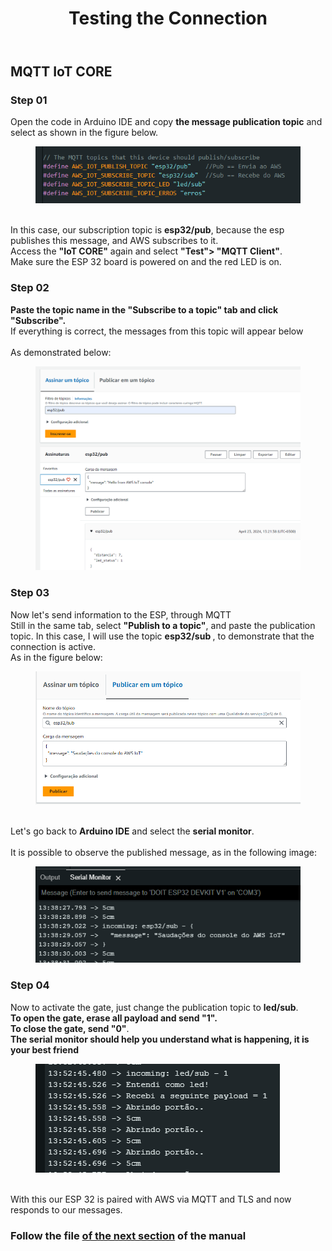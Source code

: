<!DOCTYPE html>
<html lang="en">
<head>
<meta charset="UTF-8">
</head>
<body>
<header>
  <h1>Testing the Connection</h1>
</header>
<main>
  <section>
    <h2>MQTT IoT CORE</h2>
    <article>
      <h3>Step 01</h3>
      <p>
       Open the code in Arduino IDE and copy <strong>the message publication topic</strong> and select as shown in the figure below.<br>
        <figure>
          <img src="https://github.com/Thiago5B/Projeto_IoT-SE/blob/main/img/mqtt_1.png">
        </figure>
        <br>In this case, our subscription topic is <strong>esp32/pub</strong>, because the esp publishes this message, and AWS subscribes to it.
        <br>Access the <strong>"IoT CORE"</strong> again and select <strong> "Test"> "MQTT Client"</strong>.<br>
        Make sure the ESP 32 board is powered on and the red LED is on.<br>
      </p>
    </article>
    <article>
      <h3>Step 02</h3>
      <p>
       <strong>Paste the topic name in the "Subscribe to a topic" tab and click "Subscribe".</strong> <br>
        If everything is correct, the messages from this topic will appear below<br>
        <br>As demonstrated below:<br>
        <figure>
        <img src="https://github.com/Thiago5B/Projeto_IoT-SE/blob/main/img/mqtt_2.png">
        </figure>        
      </p>
      <h3>Step 03</h3>
      <p>
        Now let's send information to the ESP, through MQTT<br> 
        Still in the same tab, select <strong>"Publish to a topic"</strong>, and paste the publication topic. In this case, I will use the topic <strong> esp32/sub </strong>, to demonstrate that the connection is active. <br>
        As in the figure below:
        <figure>
        <img src="https://github.com/Thiago5B/Projeto_IoT-SE/blob/main/img/mqtt_3.png">
        </figure>
        <br>Let's go back to  <strong> Arduino IDE</strong> and select the <strong>serial monitor</strong>. <br>
        <br> It is possible to observe the published message, as in the following image:<br>
        <figure>
        <img src="https://github.com/Thiago5B/Projeto_IoT-SE/blob/main/img/mqtt_4.png">
        </figure>
      </p>
      <h3>Step 04</h3>
      <p>
        Now to activate the gate, just change the publication topic to <strong>led/sub</strong>.
        <br><strong> To open the gate, erase all payload and send "1".<br> To close the gate, send "0"</strong>.<br>
        <strong> The serial monitor should help you understand what is happening, it is your best friend </strong> <br>
        <figure>
        <img src="https://github.com/Thiago5B/Projeto_IoT-SE/blob/main/img/mqtt_5.png">
        </figure><br>
     With this our ESP 32 is paired with AWS via MQTT and TLS and now responds to our messages.        
      </p>
    </article>
    <h3>Follow the file <a href=""><strong> of the next section</a></strong> of the manual</h3>
  </section>
</main>
</body>
</html>
